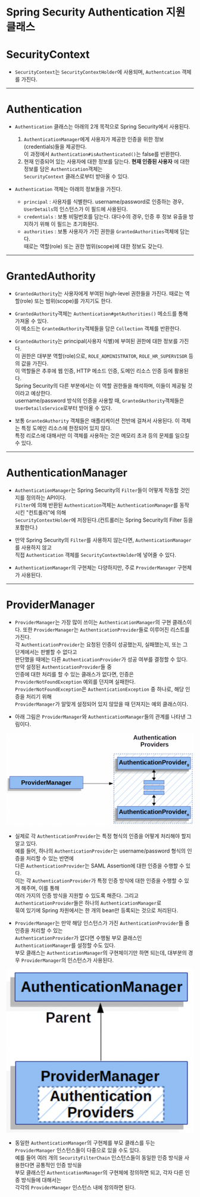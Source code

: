 <h1>Spring Security Authentication 지원 클래스</h1>

# SecurityContext

- `SecurityContext`는 `SecurityContextHolder`에 사용되며, `Authentcation` 객체를 가진다.

<hr/>

# Authentication

- `Authentication` 클래스는 아래의 2개 목적으로 Spring Security에서 사용된다.

  1. `AuthenticationManager`에게 사용자가 제공한 인증을 위한 정보(credentials)들을 제공한다.  
     이 과정에서 `Authentication#isAuthenticated()`는 false를 반환한다.
  2. 현재 인증되어 있는 사용자에 대한 정보를 담는다. **현재 인증된 사용자** 에 대한 정보를 담은 `Authentication`객체는  
     `SecurityContext` 클래스로부터 받아올 수 있다.

- `Authentication` 객체는 아래의 정보들을 가진다.
  - `principal` : 사용자를 식별한다. username/password로 인증하는 경우, `UserDetails`의 인스턴스가 이 필드에 사용된다.
  - `credentials` : 보통 비밀번호를 담는다. 대다수의 경우, 인증 후 정보 유출을 방지하기 위해 이 필드는 초기화된다.
  - `authorities` : 보통 사용자가 가진 권한을 `GrantedAuthorities`객체에 담는다.  
     때로는 역할(role) 또는 권한 범위(scope)에 대한 정보도 갖는다.

<hr/>

# GrantedAuthority

- `GrantedAuthority`는 사용자에게 부여된 high-level 권한들을 가진다. 때로는 역할(role) 또는 범위(scope)를 가지기도 한다.

- `GrantedAuthority`객체는 `Authentication#getAuthorities()` 메소드를 통해 가져올 수 있다.  
   이 메소드는 `GrantedAuthority`객체들을 담은 `Collection` 객체를 반환한다.

- `GrantedAuthority`는 principal(사용자 식별)에 부여된 권한에 대한 정보를 가진다.  
  이 권한은 대부분 역할(role)으로, `ROLE_ADMINISTRATOR`, `ROLE_HR_SUPERVISOR` 등의 값을 가진다.  
  이 역할들은 추후에 웹 인증, HTTP 메소드 인증, 도메인 리소스 인증 등에 활용된다.  
  Spring Security의 다른 부분에서는 이 역할 권한들을 해석하며, 이들이 제공될 것이라고 예상한다.  
  username/password 방식의 인증을 사용할 때, `GrantedAuthority`객체들은 `UserDetailsService`로부터 받아올 수 있다.

- 보통 `GrantedAuthority` 객체들은 애플리케이션 전반에 걸쳐서 사용된다. 이 객체는 특정 도메인 리소스에 한정되어 있지 않다.  
  특정 리로스에 대해서만 이 객체를 사용하는 것은 메모리 초과 등의 문제를 일으킬 수 있다.

<hr/>

# AuthenticationManager

- `AuthenticationManager`는 Spring Security의 `Filter`들이 어떻게 작동할 것인지를 정의하는 API이다.  
  `Filter`에 의해 반환된 `Authentication`객체는 `AuthenticationManager`를 동작시킨 "컨트롤러"에 의해  
  `SecurityContextHolder`에 저장된다.(컨트롤러는 Spring Security의 Filter 등을 포함한다.)

- 만약 Spring Security의 `Filter`를 사용하지 않는다면, `AuthenticationManager`를 사용하지 않고  
  직접 `Authentication` 객체를 `SecurityContextHolder`에 넣어줄 수 있다.

- `AuthenticationManager`의 구현체는 다양하지만, 주로 `ProviderManager` 구현체가 사용된다.

<hr/>

# ProviderManager

- `ProviderManager`는 가장 많이 쓰이는 `AuthenticationManager`의 구현 클래스이다.
  또한 `ProviderManager`는 `AuthenticationProvider`들로 이루어진 리스트를 가진다.  
  각 `AuthenticationProvider`는 요청된 인증이 성공했는지, 실패했는지, 또는 그 단계에서는 판별할 수 없다고  
  판단했을 때에는 다른 `AuthenticationProvider`가 성공 여부를 결정할 수 있다. 만약 설정된 `AuthenticationProvider`들 중  
  인증에 대한 처리를 할 수 있는 클래스가 없다면, 인증은 `ProviderNotFoundException` 예외를 던지며 실패한다.  
  `ProviderNotFoundException`은 `AuthenticationException` 중 하나로, 해당 인증을 처리기 위해  
  `ProviderManager`가 알맞게 설정되어 있지 않았을 때 던져지는 예외 클래스이다.

- 아래 그림은 `ProviderManager`와 `AuthenticationManager`들의 관계를 나타낸 그림이다.

![picture 2](../images/fa6f9ed85d6b184c14846ce3aa9352dab1cbb977ed1666af2a3bc60c903eb6e0.png)

- 실제로 각 `AuthenticationProvider`는 특정 형식의 인증을 어떻게 처리해야 할지 알고 있다.  
   예를 들어, 하나의 `AuthenticationProvider`는 username/password 형식의 인증을 처리할 수 있는 반면에  
   다른 `AuthenticationProvider`는 SAML Assertion에 대한 인증을 수행할 수 있다.  
   이는 각 `AuthenticationProvider`가 특정 인증 방식에 대한 인증을 수행할 수 있게 해주며, 이를 통해  
   여러 가지의 인증 방식을 지원할 수 있도록 해준다. 그리고 `AuthenticationProvider`들은 하나의 `AuthenticationManager`로  
   묶여 있기에 Spring 차원에서는 한 개의 bean만 등록되는 것으로 처리된다.

- `ProviderManager`는 만약 해당 인스턴스가 가진 `AuthenticationProvider`들 중 인증을 처리할 수 있는  
  `AuthenticationProvider`가 없다면 수행될 부모 클래스인 `AuthenticationManager`를 설정할 수도 있다.  
  부모 클래스는 `AuthenticationManager`의 구현체이기만 하면 되는데, 대부분의 경우 `ProviderManager`의 인스턴스가 사용된다.

![picture 3](../images/e35f905238ad07606d69b88b03cc2e435b74f20a4f33553c1f160f4502855cf6.png)

- 동일한 `AuthenticationManager`의 구현체를 부모 클래스를 두는 `ProviderManager` 인스턴스들이 다중으로 있을 수도 있다.  
  예를 들어 여러 개의 `SecurityFilterChain` 인스턴스들이 동일한 인증 방식을 사용한다면 공통적인 인증 방식을  
  부모 클래스인 `AuthenticationManager`의 구현체에 정의하면 되고, 각자 다른 인증 방식들에 대해서는  
  각각의 `ProviderManager` 인스턴스 내에 정의하면 된다.
